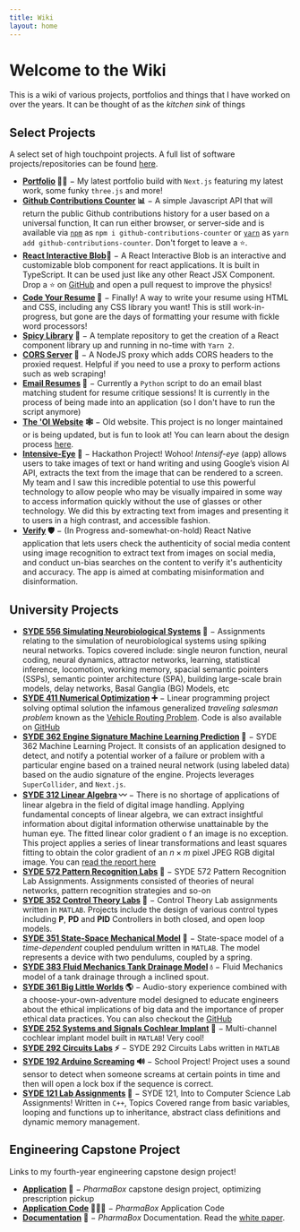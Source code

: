 ```yaml
---
title: Wiki
layout: home
---
```


# Welcome to the Wiki

This is a wiki of various projects, portfolios and things that I have worked on over the years. It can be thought of as the _kitchen sink_ of things

## Select Projects

A select set of high touchpoint projects. A full list of software projects/repositories can be found [here](https://github.com/SammyRobensParadise?tab=repositories).

- **[Portfolio](https://sammy.world) 🙋‍♂️** $-$ My latest portfolio build with `Next.js` featuring my latest work, some funky `three.js` and more!
- **[Github Contributions Counter](https://github.com/SammyRobensParadise/github-contributions-counter) 📊** $-$ A simple Javascript API that will return the public Github contributions history for a user based on a universal function, It can run either browser, or server-side and is available via [`npm`](https://www.npmjs.com/package/github-contributions-counter) as `npm i github-contributions-counter` or [`yarn`](https://yarnpkg.com/package/github-contribution-counter) as `yarn add github-contributions-counter`. Don't forget to leave a ⭐️.
- **[React Interactive Blob](https://sammyrobensparadise.github.io/react-interactive-blob/?path=/story/blob--blob)🔵** $-$ A React Interactive Blob is an interactive and customizable blob component for react applications. It is built in TypeScript. It can be used just like any other React JSX Component. Drop a ⭐️ on [GitHub](https://github.com/SammyRobensParadise/react-interactive-blob) and open a pull request to improve the physics!
- **[Code Your Resume](https://github.com/SammyRobensParadise/code-your-resume) 📄** $-$ Finally! A way to write your resume using HTML and CSS, including any CSS library you want! This is still work-in-progress, but gone are the days of formatting your resume with fickle word processors!
- **[Spicy Library](https://github.com/SammyRobensParadise/spicy-library) 📕** $-$ A template repository to get the creation of a React component library up and running in no-time with `Yarn 2`.
- **[CORS Server](https://github.com/SammyRobensParadise/cors-server) 🍛** $-$ A NodeJS proxy which adds CORS headers to the proxied request. Helpful if you need to use a proxy to perform actions such as web scraping!
- **[Email Resumes](https://github.com/SammyRobensParadise/email-resumes) 💌** $-$ Currently a `Python` script to do an email blast matching student for resume critique sessions! It is currently in the process of being made into an application (so I don't have to run the script anymore)
- **[The 'Ol Website](https://website-2020-host.web.app/) 🕸️** $-$ Old website. This project is no longer maintained or is being updated, but is fun to look at! You can learn about the design process [here](https://website-2020-host.web.app/this-website).
- **[Intensive-Eye](https://github.com/SammyRobensParadise/dubhacks-19) 👀** $-$ Hackathon Project! Wohoo! _Intensif-eye_ (app) allows users to take images of text or hand writing and using Google’s vision AI API, extracts the text from the image that can be rendered to a screen. My team and I saw this incredible potential to use this powerful technology to allow people who may be visually impaired in some way to access information quickly without the use of glasses or other technology. We did this by extracting text from images and presenting it to users in a high contrast, and accessible fashion.
- **[Verify](https://github.com/SammyRobensParadise/verify) 🛡️** $-$ (In Progress and-somewhat-on-hold) React Native application that lets users check the authenticity of social media content using image recognition to extract text from images on social media, and conduct un-bias searches on the content to verify it's authenticity and accuracy. The app is aimed at combating misinformation and disinformation.

## University Projects

- **[SYDE 556 Simulating Neurobiological Systems](https://sammyrobensparadise.github.io/neurobiological-simulation/) 🧠** $-$ Assignments relating to the simulation of neurobiological systems using spiking neural networks. Topics covered include: single neuron function, neural coding, neural dynamics, attractor networks, learning, statistical inference, locomotion, working memory, spacial semantic pointers (SSPs), semantic pointer architecture (SPA), building large-scale brain models, delay networks, Basal Ganglia (BG) Models, etc
- **[SYDE 411 Numerical Optimization](https://sammyrobensparadise.github.io/SYDE-411/) ➕** $-$ Linear programming project solving optimal solution the infamous generalized _traveling salesman problem_ known as the [Vehicle Routing Problem](https://www.sciencedirect.com/topics/economics-econometrics-and-finance/vehicle-routing-problem). Code is also available on [GitHub](https://github.com/SammyRobensParadise/SYDE-411)
- **[SYDE 362 Engine Signature Machine Learning Prediction](https://github.com/SammyRobensParadise/engine-signature) 🚒** $-$ SYDE 362 Machine Learning Project. It consists of an application designed to detect, and notify a potential worker of a failure or problem with a particular engine based on a trained neural network (using labeled data) based on the audio signature of the engine. Projects leverages `SuperCollider`, and `Next.js`.
- **[SYDE 312 Linear Algebra](https://github.com/SammyRobensParadise/SYDE-312) 〰️** $-$ There is no shortage of applications of linear algebra in the field of digital image handling. Applying fundamental concepts of linear algebra, we can extract insightful information about digital information otherwise unattainable by the human eye. The fitted linear color gradient o f an image is no exception. This project applies a series of linear transformations and least squares fitting to obtain the color gradient of an $n × m$ pixel JPEG RGB digital image. You can [read the report here](https://sammyrobensparadise.github.io/SYDE-312/report/report.pdf)
- **[SYDE 572 Pattern Recognition Labs](https://github.com/SammyRobensParadise/SYDE-572) 🫥** $-$ SYDE 572 Pattern Recognition Lab Assignments. Assignments consisted of theories of neural networks, pattern recognition strategies and so-on
- **[SYDE 352 Control Theory Labs](https://github.com/SammyRobensParadise/SYDE-352-Labs) 🦾** $-$ Control Theory Lab assignments written in `MATLAB`. Projects include the design of various control types including **P**, **PD** and **PID** Controllers in both closed, and open loop models.
- **[SYDE 351 State-Space Mechanical Model](https://github.com/SammyRobensParadise/pendulum-spring-model) 🦿** $-$ State-space model of a _time-dependent_ coupled pendulum written in `MATLAB`. The model represents a device with two pendulums, coupled by a spring.
- **[SYDE 383 Fluid Mechanics Tank Drainage Model](https://github.com/SammyRobensParadise/tank-drainage) 💧** $-$ Fluid Mechanics model of a tank drainage through a inclined spout.
- **[SYDE 361 Big Little Worlds](https://sammyrobensparadise.github.io/big-little-worlds/story-2/build/) 🌎** $-$ Audio-story experience combined with a choose-your-own-adventure model designed to educate engineers about the ethical implications of big data and the importance of proper ethical data practices. You can also checkout the [GitHub](https://github.com/SammyRobensParadise/big-little-worlds)
- **[SYDE 252 Systems and Signals Cochlear Implant](https://github.com/SammyRobensParadise/cochlear-implant) 🦻** $-$ Multi-channel cochlear implant model built in `MATLAB`! Very cool!
- **[SYDE 292 Circuits Labs](https://github.com/SammyRobensParadise/SYDE-292L) ⚡️** $-$ SYDE 292 Circuits Labs written in `MATLAB`
- **[SYDE 192 Arduino Screaming](https://github.com/SammyRobensParadise/arduino-screaming) 🔊** $-$ School Project! Project uses a sound sensor to detect when someone screams at certain points in time and then will open a lock box if the sequence is correct.
- **[SYDE 121 Lab Assignments](https://github.com/SammyRobensParadise/SYDE-121) 🔬** $-$ SYDE 121, Into to Computer Science Lab Assignments! Written in `C++`, Topics Covered range from basic variables, looping and functions up to inheritance, abstract class definitions and dynamic memory management.

## Engineering Capstone Project

Links to my fourth-year engineering capstone design project!

- **[Application](https://pharmabox.vercel.app/) 💊** $-$ _PharmaBox_ capstone design project, optimizing prescription pickup
- **[Application Code](https://github.com/pharmaboxfydp/pharmabox) 👨🏻‍💻** $-$ _PharmaBox_ Application Code
- **[Documentation](https://pharma-box.github.io/docs/) 🩻** $-$ _PharmaBox_ Documentation. Read the [white paper](https://pharma-box.github.io/docs/documents/project-description.html).
